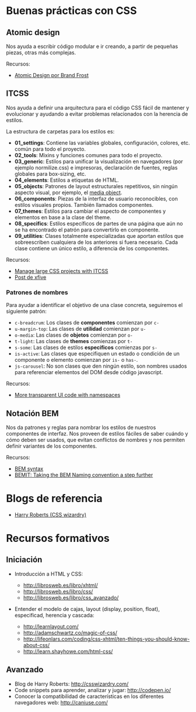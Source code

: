 # Buenas prácticas con CSS

## Atomic design

Nos ayuda a escribir código modular e ir creando, a partir de pequeñas piezas, otras más complejas.

Recursos:
* [Atomic Design por Brand Frost](http://bradfrost.com/blog/post/atomic-web-design/)

## ITCSS

Nos ayuda a definir una arquitectura para el código CSS fácil de mantener y evolucionar y ayudando a evitar problemas relacionados con la herencia de estilos.

La estructura de carpetas para los estilos es:

* **01_settings**: Contiene las variables globales, configuración, colores, etc. común para todo el proyecto. 
* **02_tools**: Mixins y funciones comunes para todo el proyecto.
* **03_generic**: Estilos para unificar la visualización en navegadores (por ejemplo normilize.css) e impresoras, declaración de fuentes, reglas globales para box-sizing, etc.
* **04_elements**: Estilos a etiquetas de HTML.
* **05_objects**: Patrones de layout estructurales repetitivos, sin ningún aspecto visual, por ejemplo, el [media object](http://www.stubbornella.org/content/2010/06/25/the-media-object-saves-hundreds-of-lines-of-code/).
* **06_components**: Piezas de la interfaz de usuario reconocibles, con estilos visuales propios. También llamados componentes.
* **07_themes**: Estilos para cambiar el aspecto de componentes y elementos en base a la clase del theme.
* **08_specifics**: Estilos específicos de partes de una página que aún no se ha encontrado el patrón para convertirlo en componente. 
* **09_utilities**: Clases totalmente especializadas que aportan estilos que sobreescriben cualquiera de los anteriores si fuera necesario. Cada clase contiene un único estilo, a diferencia de los componentes.

Recursos:
* [Manage large CSS projects with ITCSS](http://www.creativebloq.com/web-design/manage-large-css-projects-itcss-101517528)
* [Post de xfive](https://www.xfive.co/blog/itcss-scalable-maintainable-css-architecture/)

### Patrones de nombres

Para ayudar a identificar el objetivo de una clase concreta, seguiremos el siguiente patrón:

* `c-breadcrum`: Los clases de **componentes** comienzan por `c-`
* `u-margin-top`: Las clases de **utilidad** comienzan por `u-`
* `o-media`: Las clases de **objetos** comienzan por `o-`
* `t-light`: Las clases de **themes** comienzas por `t-`
* `s-some`: Las clases de estilos **específicos** comienzas por `s-`
* `is-active`: Las clases que especifiquen un estado o condición de un componente o elemento comienzan por `is-` o `has-`.
* `js-carousel`: No son clases que den ningún estilo, son nombres usados para referenciar elementos del DOM desde código javascript.

Recursos:
* [More transparent UI code with namespaces](https://csswizardry.com/2015/08/bemit-taking-the-bem-naming-convention-a-step-further/)

## Notación BEM

Nos da patrones y reglas para nombrar los estilos de nuestros componentes de interfaz. Nos proveen de estilos fáciles de saber cuándo y cómo deben ser usados, que evitan conflictos de nombres y nos permiten definir variantes de los componentes.

Recursos:
* [BEM syntax](https://csswizardry.com/2013/01/mindbemding-getting-your-head-round-bem-syntax/)
* [BEMIT: Taking the BEM Naming convention a step further](https://csswizardry.com/2015/08/bemit-taking-the-bem-naming-convention-a-step-further/)

# Blogs de referencia
* [Harry Roberts (CSS wizardry)](https://csswizardry.com/)


# Recursos formativos

## Iniciación

* Introducción a HTML y CSS:
  * http://librosweb.es/libro/xhtml/ 
  * http://librosweb.es/libro/css/
  * http://librosweb.es/libro/css_avanzado/

* Entender el modelo de cajas, layout (display, position, float), especificad, herencia y cascada:
  * http://learnlayout.com/
  * http://adamschwartz.co/magic-of-css/
  * http://lifeonlars.com/coding/css-xhtml/ten-things-you-should-know-about-css/
  * http://learn.shayhowe.com/html-css/

## Avanzado
  * Blog de Harry Roberts: http://csswizardry.com/
  * Code snippets para aprender, analizar y jugar: http://codepen.io/
  * Conocer la compatibilidad de características en los diferentes navegadores web: http://caniuse.com/
  
